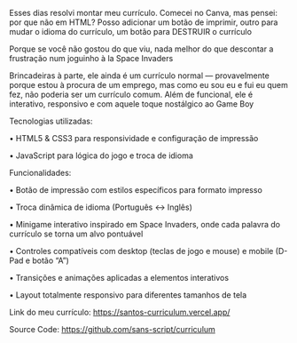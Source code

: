 Esses dias resolvi montar meu currículo. Comecei no Canva, mas pensei: por que não em HTML? Posso adicionar um botão de imprimir, outro para mudar o idioma do currículo, um botão para DESTRUIR o currículo



Porque se você não gostou do que viu, nada melhor do que descontar a frustração num joguinho à la Space Invaders



Brincadeiras à parte, ele ainda é um currículo normal — provavelmente porque estou à procura de um emprego, mas como eu sou eu e fui eu quem fez, não poderia ser um currículo comum. Além de funcional, ele é interativo, responsivo e com aquele toque nostálgico ao Game Boy



Tecnologias utilizadas:



• HTML5 & CSS3 para responsividade e configuração de impressão

• JavaScript para lógica do jogo e troca de idioma



Funcionalidades:



• Botão de impressão com estilos específicos para formato impresso

• Troca dinâmica de idioma (Português ↔ Inglês)

• Minigame interativo inspirado em Space Invaders, onde cada palavra do currículo se torna um alvo pontuável

• Controles compatíveis com desktop (teclas de jogo e mouse) e mobile (D-Pad e botão “A”)

• Transições e animações aplicadas a elementos interativos

• Layout totalmente responsivo para diferentes tamanhos de tela



Link do meu currículo: https://santos-curriculum.vercel.app/ 

Source Code: https://github.com/sans-script/curriculum



